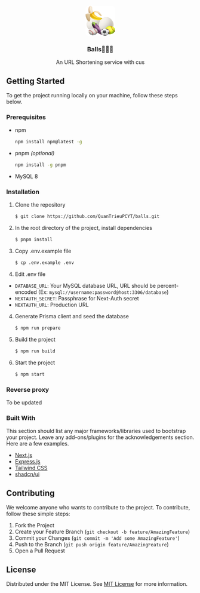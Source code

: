 <br/>
<div align="center">
<img src="/images/balls.png" alt="Logo" width="80" height="80" style="border-radius: 8px;">
</a>
<h3 align="center">Balls🥚🥚🍆</h3>
<p align="center">
An URL Shortening service with cus


  


</p>
</div>

## Getting Started

To get the project running locally on your machine, follow these steps below.
### Prerequisites

- npm
  ```sh
  npm install npm@latest -g
  ```
- pnpm *(optional)*
  ```sh
  npm install -g pnpm
  ```
- MySQL 8
### Installation


1. Clone the repository
   ```sh
   $ git clone https://github.com/QuanTrieuPCYT/balls.git
   ```
2. In the root directory of the project, install dependencies
   ```sh
   $ pnpm install
   ```
3. Copy .env.example file
   ```sh
   $ cp .env.example .env
   ```
4. Edit .env file
- `DATABASE_URL`: Your MySQL database URL, URL should be percent-encoded (Ex: `mysql://username:password@host:3306/database`)
- `NEXTAUTH_SECRET`: Passphrase for Next-Auth secret
- `NEXTAUTH_URL`: Production URL
4. Generate Prisma client and seed the database
   ```sh
   $ npm run prepare
   ```
5. Build the project
   ```sh
   $ npm run build
   ```
6. Start the project
   ```sh
   $ npm start
   ```
### Reverse proxy
To be updated
### Built With

This section should list any major frameworks/libraries used to bootstrap your project. Leave any add-ons/plugins for the acknowledgements section. Here are a few examples.

- [Next.js](https://nextjs.org)
- [Express.js](https://expressjs.com)
- [Tailwind CSS](https://tailwindcss.com)
- [shadcn/ui](https://ui.shadcn.com)
 ## Contributing

We welcome anyone who wants to contribute to the project. To contribute, follow these simple steps:
1. Fork the Project
2. Create your Feature Branch (`git checkout -b feature/AmazingFeature`)
3. Commit your Changes (`git commit -m 'Add some AmazingFeature'`)
4. Push to the Branch (`git push origin feature/AmazingFeature`)
5. Open a Pull Request
 ## License

Distributed under the MIT License. See [MIT License](https://opensource.org/licenses/MIT) for more information.

